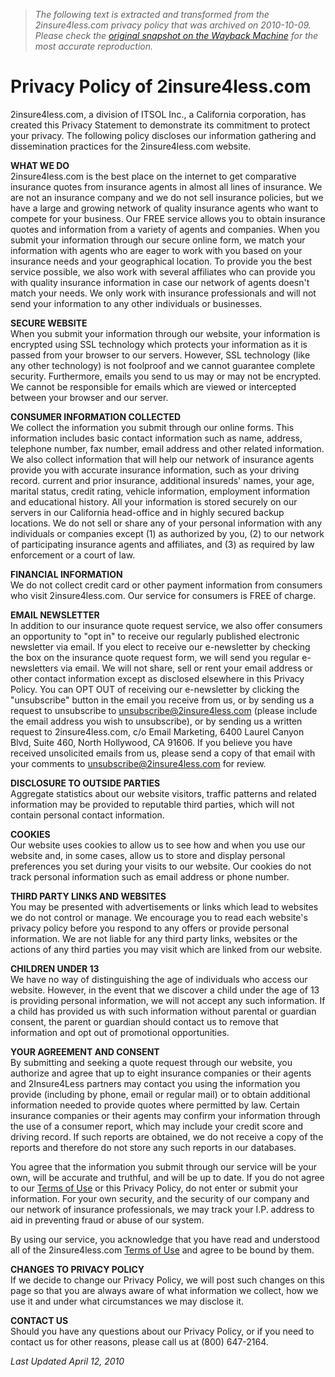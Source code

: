 > *The following text is extracted and transformed from the 2insure4less.com privacy policy that was archived on 2010-10-09. Please check the [original snapshot on the Wayback Machine](https://web.archive.org/web/20101009174947id_/http%3A//www.2insure4less.com/about/privacy-policy.aspx) for the most accurate reproduction.*

# Privacy Policy of 2insure4less.com

2insure4less.com, a division of ITSOL Inc., a California corporation, has created this Privacy Statement to demonstrate its commitment to protect your privacy. The following policy discloses our information gathering and dissemination practices for the 2insure4less.com website.

**WHAT WE DO**  
2insure4less.com is the best place on the internet to get comparative insurance quotes from insurance agents in almost all lines of insurance. We are not an insurance company and we do not sell insurance policies, but we have a large and growing network of quality insurance agents who want to compete for your business. Our FREE service allows you to obtain insurance quotes and information from a variety of agents and companies. When you submit your information through our secure online form, we match your information with agents who are eager to work with you based on your insurance needs and your geographical location. To provide you the best service possible, we also work with several affiliates who can provide you with quality insurance information in case our network of agents doesn't match your needs. We only work with insurance professionals and will not send your information to any other individuals or businesses.

**SECURE WEBSITE**   
When you submit your information through our website, your information is encrypted using SSL technology which protects your information as it is passed from your browser to our servers. However, SSL technology (like any other technology) is not foolproof and we cannot guarantee complete security. Furthermore, emails you send to us may or may not be encrypted. We cannot be responsible for emails which are viewed or intercepted between your browser and our server. 

**CONSUMER INFORMATION COLLECTED**  
We collect the information you submit through our online forms. This information includes basic contact information such as name, address, telephone number, fax number, email address and other related information. We also collect information that will help our network of insurance agents provide you with accurate insurance information, such as your driving record. current and prior insurance, additional insureds' names, your age, marital status, credit rating, vehicle information, employment information and educational history. All your information is stored securely on our servers in our California head-office and in highly secured backup locations. We do not sell or share any of your personal information with any individuals or companies except (1) as authorized by you, (2) to our network of participating insurance agents and affiliates, and (3) as required by law enforcement or a court of law.

**FINANCIAL INFORMATION**  
We do not collect credit card or other payment information from consumers who visit 2insure4less.com. Our service for consumers is FREE of charge. 

**EMAIL NEWSLETTER**  
In addition to our insurance quote request service, we also offer consumers an opportunity to "opt in" to receive our regularly published electronic newsletter via email. If you elect to receive our e-newsletter by checking the box on the insurance quote request form, we will send you regular e-newsletters via email. We will not share, sell or rent your email address or other contact information except as disclosed elsewhere in this Privacy Policy. You can OPT OUT of receiving our e-newsletter by clicking the "unsubscribe" button in the email you receive from us, or by sending us a request to unsubscribe to [ unsubscribe@2insure4less.com](mailto:unsubscribe@2insure4less.com) (please include the email address you wish to unsubscribe), or by sending us a written request to 2insure4less.com, c/o Email Marketing, 6400 Laurel Canyon Blvd, Suite 460, North Hollywood, CA 91606. If you believe you have received unsolicited emails from us, please send a copy of that email with your comments to [unsubscribe@2insure4less.com](mailto:unsubscribe@2insure4less.com) for review.

**DISCLOSURE TO OUTSIDE PARTIES**  
Aggregate statistics about our website visitors, traffic patterns and related information may be provided to reputable third parties, which will not contain personal contact information.

**COOKIES**   
Our website uses cookies to allow us to see how and when you use our website and, in some cases, allow us to store and display personal preferences you set during your visits to our website. Our cookies do not track personal information such as email address or phone number. 

**THIRD PARTY LINKS AND WEBSITES**  
You may be presented with advertisements or links which lead to websites we do not control or manage. We encourage you to read each website's privacy policy before you respond to any offers or provide personal information. We are not liable for any third party links, websites or the actions of any third parties you may visit which are linked from our website.

**CHILDREN UNDER 13**  
We have no way of distinguishing the age of individuals who access our website. However, in the event that we discover a child under the age of 13 is providing personal information, we will not accept any such information. If a child has provided us with such information without parental or guardian consent, the parent or guardian should contact us to remove that information and opt out of promotional opportunities.

**YOUR AGREEMENT AND CONSENT**  
By submitting and seeking a quote request through our website, you authorize and agree that up to eight insurance companies or their agents and 2Insure4Less partners may contact you using the information you provide (including by phone, email or regular mail) or to obtain additional information needed to provide quotes where permitted by law. Certain insurance companies or their agents may confirm your information through the use of a consumer report, which may include your credit score and driving record. If such reports are obtained, we do not receive a copy of the reports and therefore do not store any such reports in our databases.

You agree that the information you submit through our service will be your own, will be accurate and truthful, and will be up to date. If you do not agree to our [Terms of Use](https://web.archive.org/about/terms-of-use.aspx) or this Privacy Policy, do not enter or submit your information. For your own security, and the security of our company and our network of insurance professionals, we may track your I.P. address to aid in preventing fraud or abuse of our system.

By using our service, you acknowledge that you have read and understood all of the 2insure4less.com [Terms of Use](https://web.archive.org/about/terms-of-use.aspx) and agree to be bound by them. 

**CHANGES TO PRIVACY POLICY**  
If we decide to change our Privacy Policy, we will post such changes on this page so that you are always aware of what information we collect, how we use it and under what circumstances we may disclose it.

**CONTACT US**  
Should you have any questions about our Privacy Policy, or if you need to contact us for other reasons, please call us at (800) 647-2164.

_Last Updated April 12, 2010_
